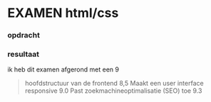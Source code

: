 # EXAMEN html/css
### opdracht

### resultaat
ik heb dit examen afgerond met een 9
> hoofdstructuur van de frontend 8,5
> Maakt een user interface responsive 9.0
> Past zoekmachineoptimalisatie (SEO) toe 9.3
